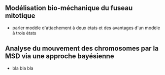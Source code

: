 ## Modélisation bio-méchanique du fuseau mitotique

- parler modéle d'attachement à deux états et des avantages d'un modèle à trois états

## Analyse du mouvement des chromosomes par la MSD via une approche bayésienne

 - bla bla bla
